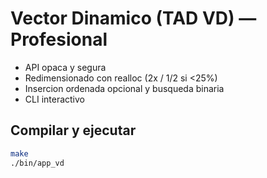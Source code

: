 # Vector Dinamico (TAD VD) — Profesional
- API opaca y segura
- Redimensionado con realloc (2x / 1/2 si <25%)
- Insercion ordenada opcional y busqueda binaria
- CLI interactivo

## Compilar y ejecutar
```bash
make
./bin/app_vd
```
